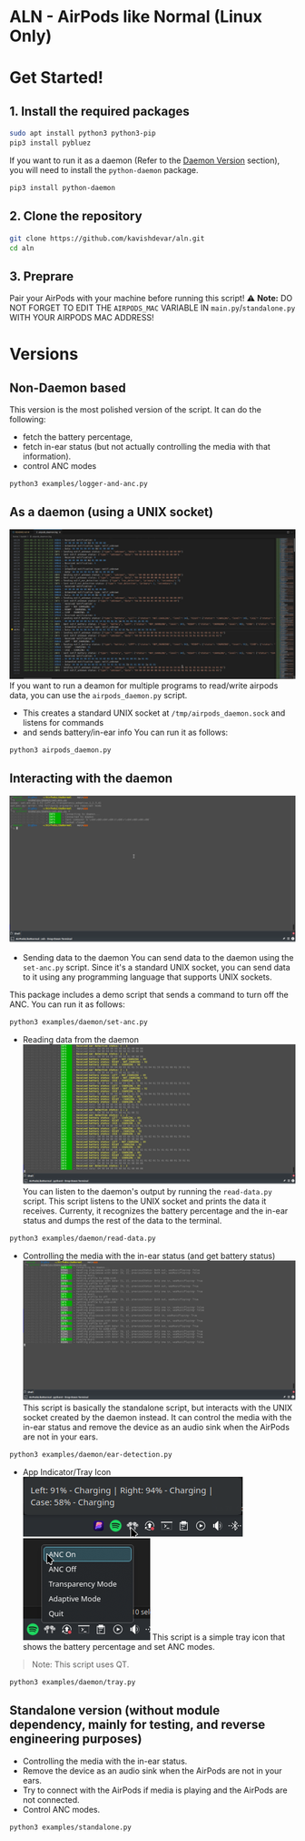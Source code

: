 # ALN - AirPods like Normal (Linux Only)
# Get Started!

## 1. Install the required packages

```bash
sudo apt install python3 python3-pip
pip3 install pybluez
```

If you want to run it as a daemon (Refer to the [Daemon Version](#as-a-daemon-using-a-unix-socket) section), you will need to install the `python-daemon` package.

```bash
pip3 install python-daemon
```

## 2. Clone the repository

```bash
git clone https://github.com/kavishdevar/aln.git
cd aln
```

## 3. Preprare
Pair your AirPods with your machine before running this script!
:warning: **Note:** DO NOT FORGET TO EDIT THE `AIRPODS_MAC` VARIABLE IN `main.py`/`standalone.py` WITH YOUR AIRPODS MAC ADDRESS!

# Versions

## Non-Daemon based
This version is the most polished version of the script. It can do the following:
- fetch the battery percentage,
- fetch in-ear status (but not actually controlling the media with that information).
- control ANC modes
```bash
python3 examples/logger-and-anc.py
```

## As a daemon (using a UNIX socket)
![Daemon Log Screenshot](imgs/daemon-log.png)
If you want to run a deamon for multiple programs to read/write airpods data, you can use the `airpods_daemon.py` script.
- This creates a standard UNIX socket at `/tmp/airpods_daemon.sock` and listens for commands
- and sends battery/in-ear info
You can run it as follows:

```bash
python3 airpods_daemon.py
```

## Interacting with the daemon
![Set ANC Screenshot](imgs/set-anc.png)
- Sending data to the daemon
You can send data to the daemon using the `set-anc.py` script. Since it's a standard UNIX socket, you can send data to it using any programming language that supports UNIX sockets.

This package includes a demo script that sends a command to turn off the ANC. You can run it as follows:

```bash
python3 examples/daemon/set-anc.py
```

- Reading data from the daemon
![Read Data Screenshot](imgs/read-data.png)
You can listen to the daemon's output by running the `read-data.py` script. This script listens to the UNIX socket and prints the data it receives. Currenty, it recognizes the battery percentage and the in-ear status and dumps the rest of the data to the terminal.

```bash
python3 examples/daemon/read-data.py
```

- Controlling the media with the in-ear status (and get battery status)
![Ear Detection Screenshot](imgs/ear-detection.png)
This script is basically the standalone script, but interacts with the UNIX socket created by the daemon instead. It can control the media with the in-ear status and remove the device as an audio sink when the AirPods are not in your ears.

```bash
python3 examples/daemon/ear-detection.py
```

- App Indicator/Tray Icon
![Tray Icon Hover Screenshot](imgs/tray-icon-hover.png)
![Tray Icon Menu Screenshot](imgs/tray-icon-menu.png)
This script is a simple tray icon that shows the battery percentage and set ANC modes.
> Note: This script uses QT.

```bash
python3 examples/daemon/tray.py
```

## Standalone version (without module dependency, mainly for testing, and reverse engineering purposes)
- Controlling the media with the in-ear status.
- Remove the device as an audio sink when the AirPods are not in your ears. 
- Try to connect with the AirPods if media is playing and the AirPods are not connected.
- Control ANC modes.
  
```bash
python3 examples/standalone.py
```